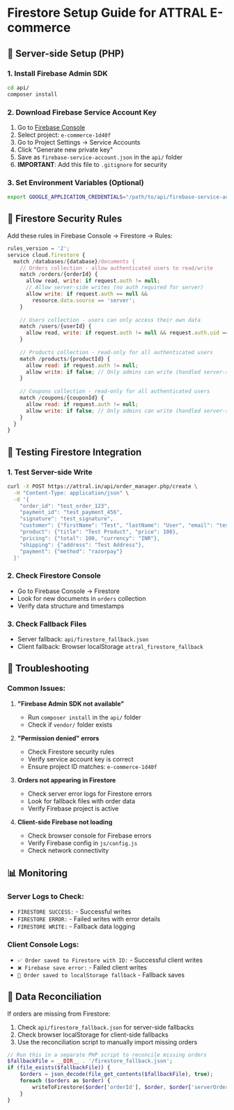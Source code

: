 # Firestore Setup Guide for ATTRAL E-commerce

## 🔧 Server-side Setup (PHP)

### 1. Install Firebase Admin SDK
```bash
cd api/
composer install
```

### 2. Download Firebase Service Account Key
1. Go to [Firebase Console](https://console.firebase.google.com/)
2. Select project: `e-commerce-1d40f`
3. Go to Project Settings → Service Accounts
4. Click "Generate new private key"
5. Save as `firebase-service-account.json` in the `api/` folder
6. **IMPORTANT**: Add this file to `.gitignore` for security

### 3. Set Environment Variables (Optional)
```bash
export GOOGLE_APPLICATION_CREDENTIALS="/path/to/api/firebase-service-account.json"
```

## 🔐 Firestore Security Rules

Add these rules in Firebase Console → Firestore → Rules:

```javascript
rules_version = '2';
service cloud.firestore {
  match /databases/{database}/documents {
    // Orders collection - allow authenticated users to read/write
    match /orders/{orderId} {
      allow read, write: if request.auth != null;
      // Allow server-side writes (no auth required for server)
      allow write: if request.auth == null && 
        resource.data.source == 'server';
    }
    
    // Users collection - users can only access their own data
    match /users/{userId} {
      allow read, write: if request.auth != null && request.auth.uid == userId;
    }
    
    // Products collection - read-only for all authenticated users
    match /products/{productId} {
      allow read: if request.auth != null;
      allow write: if false; // Only admins can write (handled server-side)
    }
    
    // Coupons collection - read-only for all authenticated users
    match /coupons/{couponId} {
      allow read: if request.auth != null;
      allow write: if false; // Only admins can write (handled server-side)
    }
  }
}
```

## 🧪 Testing Firestore Integration

### 1. Test Server-side Write
```bash
curl -X POST https://attral.in/api/order_manager.php/create \
  -H "Content-Type: application/json" \
  -d '{
    "order_id": "test_order_123",
    "payment_id": "test_payment_456",
    "signature": "test_signature",
    "customer": {"firstName": "Test", "lastName": "User", "email": "test@example.com"},
    "product": {"title": "Test Product", "price": 100},
    "pricing": {"total": 100, "currency": "INR"},
    "shipping": {"address": "Test Address"},
    "payment": {"method": "razorpay"}
  }'
```

### 2. Check Firestore Console
- Go to Firebase Console → Firestore
- Look for new documents in `orders` collection
- Verify data structure and timestamps

### 3. Check Fallback Files
- Server fallback: `api/firestore_fallback.json`
- Client fallback: Browser localStorage `attral_firestore_fallback`

## 🚨 Troubleshooting

### Common Issues:

1. **"Firebase Admin SDK not available"**
   - Run `composer install` in the `api/` folder
   - Check if `vendor/` folder exists

2. **"Permission denied" errors**
   - Check Firestore security rules
   - Verify service account key is correct
   - Ensure project ID matches: `e-commerce-1d40f`

3. **Orders not appearing in Firestore**
   - Check server error logs for Firestore errors
   - Look for fallback files with order data
   - Verify Firebase project is active

4. **Client-side Firebase not loading**
   - Check browser console for Firebase errors
   - Verify Firebase config in `js/config.js`
   - Check network connectivity

## 📊 Monitoring

### Server Logs to Check:
- `FIRESTORE SUCCESS:` - Successful writes
- `FIRESTORE ERROR:` - Failed writes with error details
- `FIRESTORE WRITE:` - Fallback data logging

### Client Console Logs:
- `✅ Order saved to Firestore with ID:` - Successful client writes
- `❌ Firebase save error:` - Failed client writes
- `📝 Order saved to localStorage fallback` - Fallback saves

## 🔄 Data Reconciliation

If orders are missing from Firestore:

1. Check `api/firestore_fallback.json` for server-side fallbacks
2. Check browser localStorage for client-side fallbacks
3. Use the reconciliation script to manually import missing orders

```php
// Run this in a separate PHP script to reconcile missing orders
$fallbackFile = __DIR__ . '/firestore_fallback.json';
if (file_exists($fallbackFile)) {
    $orders = json_decode(file_get_contents($fallbackFile), true);
    foreach ($orders as $order) {
        writeToFirestore($order['orderId'], $order, $order['serverOrderId']);
    }
}
```
